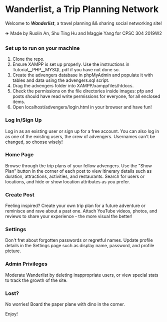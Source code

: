 # Wanderlist, a Trip Planning Network

Welcome to __*Wanderlist*__, a travel planning && sharing social networking site!

:airplane: Made by Ruolin An, Shu Ting Hu and Maggie Yang for CPSC 304 2019W2

### Set up to run on your machine
1. Clone the repo.
2. Ensure XAMPP is set up properly. Use the instructions in Tutorial__PHP__MYSQL.pdf if you have not done so.
3. Create the advengers database in phpMyAdmin and populate it with tables and data using the advengers.sql script.
4. Drag the advengers folder into XAMPP/xamppfiles/htdocs.
5. Check the permissions on the file directories inside images: pfp and posts should have read write permissions for everyone, for all enclosed items.
6. Open localhost/advengers/login.html in your browser and have fun!

### Log In/Sign Up 
Log in as an existing user or sign up for a free account. You can also log in as one of the existing users, the crew of advengers. Usernames can't be changed, so choose wisely!

### Home Page
Browse through the trip plans of your fellow advengers. Use the "Show Plan" button in the corner of each post to view itinerary details such as duration, attractions, activities, and restaurants. Search for users or locations, and hide or show location attributes as you prefer.

### Create Post
Feeling inspired? Create your own trip plan for a future adventure or reminisce and rave about a past one. Attach YouTube videos, photos, and reviews to share your experience - the more visual the better!

### Settings
Don't fret about forgotten passwords or regretful names. Update profile details in the Settings page such as display name, password, and profile picture.

### Admin Privileges
Moderate Wanderlist by deleting inappropriate users, or view special stats to track the growth of the site.

### Lost?
No worries! Board the paper plane with dino in the corner.

Enjoy!
